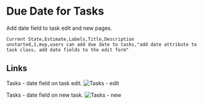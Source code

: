 # Due Date for Tasks

Add date field to task edit and new pages.

```
Current State,Estimate,Labels,Title,Description
unstarted,1,mvp,users can add due date to tasks,"add date attribute to task class, add date fields to the edit form"
```

## Links ##
Tasks - date field on task edit.
![Tasks - edit](https://galvanize.mybalsamiq.com/mockups/2356838.png?key=dd6f91232218fa4d6cbf663738e10e0cfca3e151)

Tasks - date field on new task.
![Tasks - new](https://galvanize.mybalsamiq.com/mockups/2356831.png?key=dd6f91232218fa4d6cbf663738e10e0cfca3e151)
 

